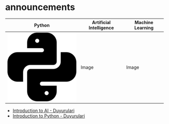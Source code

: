 # announcements


|Python|Artificial Intelligence|Machine Learning|
|-|-|-|
|![](assets/python.png)|Image|Image

- [Introduction to AI - Duyurulari](https://gaih.github.io/announcements/introduction-to-ai)
- [Introduction to Python - Duyurulari](https://gaih.github.io/announcements/introduction-to-python-13)
